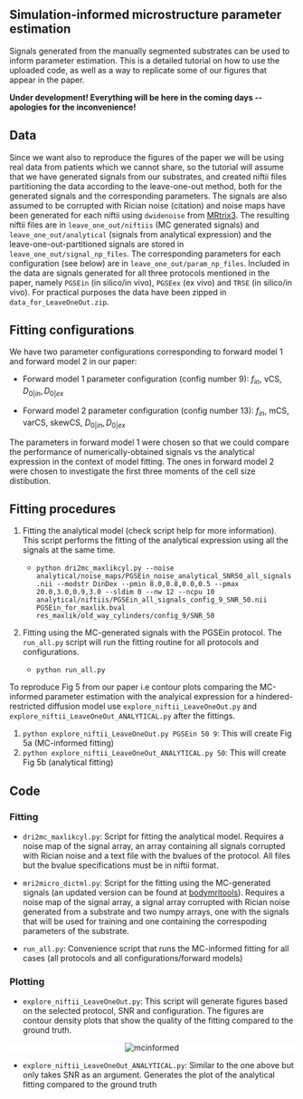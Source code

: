 ## Simulation-informed microstructure parameter estimation
Signals generated from the manually segmented substrates can be used to inform parameter estimation. This is a detailed tutorial on how to use the uploaded code, as well as a way to replicate some of our figures that appear in the paper.

**Under development! Everything will be here in the coming days -- apologies for the inconvenience!**

## Data
Since we want also to reproduce the figures of the paper we will be using real data from patients which we cannot share, so the tutorial will assume that we have generated signals from our substrates, and created niftii files partitioning the data according to the leave-one-out method, both for the generated signals and the corresponding parameters. The signals are also assumed to be corrupted with Rician noise (citation) and noise maps have been generated for each niftii using `dwidenoise` from [MRtrix3](https://mrtrix.readthedocs.io/en/latest/reference/commands/dwidenoise.html). The resulting niftii files are in `leave_one_out/niftiis` (MC generated signals) and `leave_one_out/analytical` (signals from analytical expression) and the leave-one-out-partitioned signals are stored in `leave_one_out/signal_np_files`. The corresponding parameters for each configuration (see below) are in `leave_one_out/param_np_files`. Included in the data are signals generated for all three protocols mentioned in the paper, namely `PGSEin` (in silico/in vivo), `PGSEex` (ex vivo) and `TRSE` (in silico/in vivo). For practical purposes the data have been zipped in `data_for_LeaveOneOut.zip`.


## Fitting configurations
We have two parameter configurations corresponding to forward model 1 and forward model 2 in our paper:

- Forward model 1 parameter configuration (config number 9): $`f_{in},`$ vCS, $`D_{0|in}, D_{0|ex}`$

- Forward model 2 parameter configuration (config number 13): $`f_{in},`$ mCS, varCS, skewCS, $`D_{0|in}, D_{0|ex}`$

The parameters in forward model 1 were chosen so that we could compare the performance of numerically-obtained signals vs the analytical expression in the context of model fitting. The ones in forward model 2 were chosen to investigate the first three moments of the cell size distibution.

## Fitting procedures
1. Fitting the analytical model (check script help for more information). This script performs the fitting of the analytical expression using all the signals at the same time.
    - `python dri2mc_maxlikcyl.py --noise analytical/noise_maps/PGSEin_noise_analytical_SNR50_all_signals.nii --modstr DinDex --pmin 8.0,0.8,0.0,0.5 --pmax 20.0,3.0,0.9,3.0 --sldim 0 --nw 12 --ncpu 10 analytical/niftiis/PGSEin_all_signals_config_9_SNR_50.nii PGSEin_for_maxlik.bval res_maxlik/old_way_cylinders/config_9/SNR_50`

2. Fitting using the MC-generated signals with the PGSEin protocol. The `run_all.py` script will run the fitting routine for all protocols and configurations.
    - `python run_all.py`

To reproduce Fig 5 from our paper i.e contour plots comparing the MC-informed parameter estimation with the analyical expression for a hindered-restricted diffusion model use `explore_niftii_LeaveOneOut.py` and `explore_niftii_LeaveOneOut_ANALYTICAL.py` after the fittings.

1. `python explore_niftii_LeaveOneOut.py PGSEin 50 9`: This will create Fig 5a (MC-informed fitting)
2. `python explore_niftii_LeaveOneOut_ANALYTICAL.py 50`: This will create Fig 5b (analytical fitting)


## Code
### Fitting
 - `dri2mc_maxlikcyl.py`: Script for fitting the analytical model. Requires a noise map of the signal array, an array containing all signals corrupted with Rician noise and a text file with the bvalues of the protocol. All files but the bvalue specifications must be in niftii format. 
   
 - `mri2micro_dictml.py`: Script for the fitting using the MC-generated signals (an updated version can be found at [bodymritools](https://github.com/fragrussu/bodymritools)). Requires a noise map of the signal array, a signal array corrupted with Rician noise generated from a substrate and two numpy arrays, one with the signals that will be used for training and one containing the correspoding parameters of the substrate.
   
 - `run_all.py`: Convenience script that runs the MC-informed fitting for all cases (all protocols and all configurations/forward models)

### Plotting
- `explore_niftii_LeaveOneOut.py`: This script will generate figures based on the selected protocol, SNR and configuration. The figures are contour density plots that show the quality of the fitting compared to the ground truth.
  
<div style="background-color: white"; align="center">
  <img src="https://github.com/radiomicsgroup/dMRIMC/blob/main/parameter_estimation/figs/PGSEin_SNR_50_config_9_all_params.png" alt="mcinformed" width="auto" height="auto">
</div>

- `explore_niftii_LeaveOneOut_ANALYTICAL.py`: Similar to the one above but only takes SNR as an argument. Generates the plot of the analytical fitting compared to the ground truth
